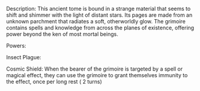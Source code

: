 
Description:
This ancient tome is bound in a strange material that seems to shift and shimmer with the light of distant stars. Its pages are made from an unknown parchment that radiates a soft, otherworldly glow. The grimoire contains spells and knowledge from across the planes of existence, offering power beyond the ken of most mortal beings.

Powers:

Insect Plague: 

Cosmic Shield: When the bearer of the grimoire is targeted by a spell or magical effect, they can use the grimoire to grant themselves immunity to the effect,  once per long rest ( 2 turns) 
